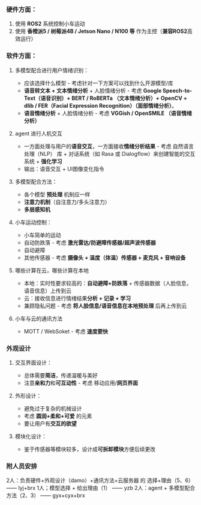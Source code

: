 ### 硬件方面：
1. 使用 **ROS2** 系统控制小车运动
2. 使用 **香橙派5 / 树莓派4B / Jetson Nano / N100 等** 作为主控（**兼容ROS2**高效运行）

### 软件方面：
1. 多模型配合进行用户情绪识别：
   - 应该选择什么模型 - 考虑针对一下方案可以找到什么开源模型/库
   - **语音转文本 + 文本情绪分析** + 人脸情绪分析 - 考虑 **Google Speech-to-Text（语音识别）+ BERT / RoBERTa （文本情绪分析）+ OpenCV + dlib / FER（Facial Expression Recognition）（面部情绪分析）**。
   - **语音情绪分析** + 人脸情绪分析 - 考虑 **VGGish / OpenSMILE （语音情绪分析）**
  
2. agent 进行人机交互
   - 一方面处理与用户的**语音交互**，一方面接收**情绪分析结果** - 考虑 自然语言处理（NLP） 库 + 对话系统（如 Rasa 或 Dialogflow）来创建智能的交互系统 + **强化学习**
   - 输出：语音交互 + UI图像变化指令 

3. 多模型配合方法：
   - 各个模型 **预处理** 机制应一样
   - **注意力机制**（自注意力/多头注意力）
   - **多层感知机**
  
4. 小车运动控制：
   - 小车简单的运动
   - 自动防跌落 - 考虑 **激光雷达/防避障传感器/超声波传感器**
   - 自动避障
   - 其他传感器 - 考虑 **摄像头 + 温度（体温）传感器 + 麦克风 + 音响设备**
  
5. 哪些计算在云，哪些计算在本地
   - 本地：实时性要求较高的：**自动避障+防跌落** + 传感器数据（人脸信息，语音信息）上传到云
   - 云：接收信息进行情绪结果**分析 + 记录 + 学习**
   - 兼顾隐私问题 - 考虑 **将人脸信息/语音信息在本地预处理** 后再上传到云
  
6. 小车与云的通讯方法
   - MOTT / WebSoket - 考虑 **速度要快**

### 外观设计
1. 交互界面设计：
   - 总体需要**简洁**，传递温暖与美好
   - 注意**亲和力**和**可互动性** - 考虑 移动应用/**网页界面**

2. 外形设计：
   - 避免过于复杂的机械设计
   - 考虑 **圆润+柔和+可爱** 的元素
   - 要让用户有**交互的欲望**
  
3. 模块化设计：
   - 鉴于传感器等模块较多，设计成**可拆卸模块**方便后续更改

### 附人员安排
2人：负责硬件+外观设计（damo）+通讯方法+云服务器 的 选择+理由（5、6） —— lyj+brx
1人；模型选择 + 给出理由（1） —— yzb
2人：agent + 多模型配合方法（2、3） —— gyx+cyx+brx